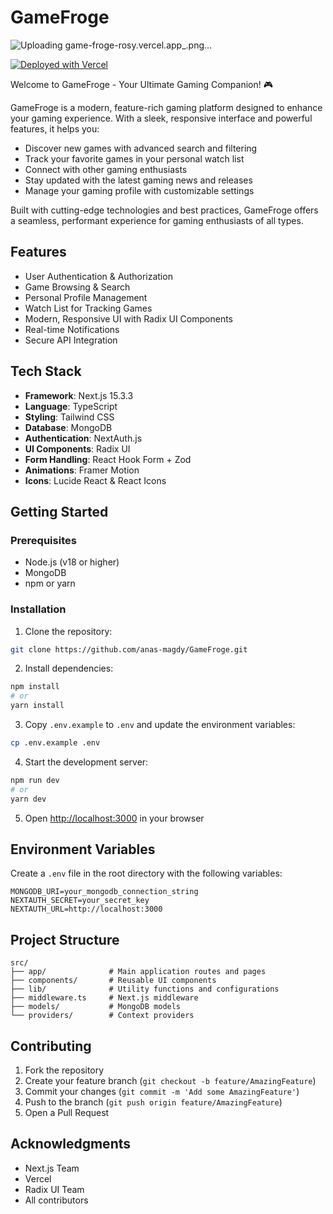 # GameFroge
![Uploading game-froge-rosy.vercel.app_.png…]()

[![Deployed with Vercel](https://vercelbadge.vercel.app/api/anas-magdy/GameFroge)](https://game-froge-rosy.vercel.app)

Welcome to GameFroge - Your Ultimate Gaming Companion! 🎮

GameFroge is a modern, feature-rich gaming platform designed to enhance your gaming experience. With a sleek, responsive interface and powerful features, it helps you:

- Discover new games with advanced search and filtering
- Track your favorite games in your personal watch list
- Connect with other gaming enthusiasts
- Stay updated with the latest gaming news and releases
- Manage your gaming profile with customizable settings

Built with cutting-edge technologies and best practices, GameFroge offers a seamless, performant experience for gaming enthusiasts of all types.

## Features

- User Authentication & Authorization
- Game Browsing & Search
- Personal Profile Management
- Watch List for Tracking Games
- Modern, Responsive UI with Radix UI Components
- Real-time Notifications
- Secure API Integration

## Tech Stack

- **Framework**: Next.js 15.3.3
- **Language**: TypeScript
- **Styling**: Tailwind CSS
- **Database**: MongoDB
- **Authentication**: NextAuth.js
- **UI Components**: Radix UI
- **Form Handling**: React Hook Form + Zod
- **Animations**: Framer Motion
- **Icons**: Lucide React & React Icons

## Getting Started

### Prerequisites

- Node.js (v18 or higher)
- MongoDB
- npm or yarn

### Installation

1. Clone the repository:
```bash
git clone https://github.com/anas-magdy/GameFroge.git
```

2. Install dependencies:
```bash
npm install
# or
yarn install
```

3. Copy `.env.example` to `.env` and update the environment variables:
```bash
cp .env.example .env
```

4. Start the development server:
```bash
npm run dev
# or
yarn dev
```

5. Open [http://localhost:3000](http://localhost:3000) in your browser

## Environment Variables

Create a `.env` file in the root directory with the following variables:

```env
MONGODB_URI=your_mongodb_connection_string
NEXTAUTH_SECRET=your_secret_key
NEXTAUTH_URL=http://localhost:3000
```

## Project Structure

```
src/
├── app/              # Main application routes and pages
├── components/       # Reusable UI components
├── lib/              # Utility functions and configurations
├── middleware.ts     # Next.js middleware
├── models/           # MongoDB models
└── providers/        # Context providers
```

## Contributing

1. Fork the repository
2. Create your feature branch (`git checkout -b feature/AmazingFeature`)
3. Commit your changes (`git commit -m 'Add some AmazingFeature'`)
4. Push to the branch (`git push origin feature/AmazingFeature`)
5. Open a Pull Request

## Acknowledgments

- Next.js Team
- Vercel
- Radix UI Team
- All contributors
